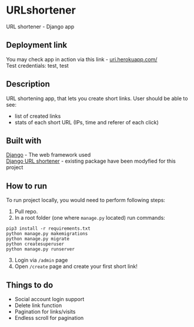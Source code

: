 # URLshortener
URL shortener  - Django app  

## Deployment link
You may check app in action via this link - [uri.herokuapp.com/](https://uri.herokuapp.com/)  
Test credentials: test, test   

## Description
URL shortening app, that lets you create short links. 
User should be able to see:  
* list of created links  
* stats of each short URL (IPs, time and referer of each click)  

## Built with
[Django](https://www.djangoproject.com/) - The web framework used  
[Django URL shortener](https://github.com/ronaldgrn/django-link-shortener) - existing package have been modyfied for this project  

## How to run  
To run project locally, you would need to perform following steps:
1. Pull repo. 
2. In a root folder (one where ```manage.py``` located) run commands:  
```
pip3 install -r requirements.txt
python manage.py makemigrations
python manage.py migrate
python createsuperuser
python manage.py runserver
```
3. Login via ```/admin``` page
4. Open ```/create``` page and create your first short link!  

## Things to do
* Social account login support  
* Delete link function   
* Pagination for links/visits   
* Endless scroll for pagination   
